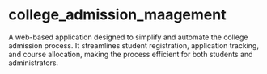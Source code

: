 # college_admission_maagement
A web-based application designed to simplify and automate the college admission process. It streamlines student registration, application tracking, and course allocation, making the process efficient for both students and administrators.

